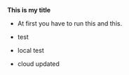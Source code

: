 **This is my title**

 - At first you have to run this and this.
 - test

 - local test

 - cloud updated
